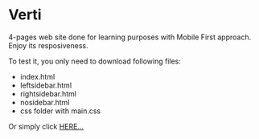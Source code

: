 # Verti

4-pages web site done for learning purposes with Mobile First approach.
Enjoy its resposiveness.

To test it, you only need to download following files:
 - index.html
 - leftsidebar.html
 - rightsidebar.html
 - nosidebar.html
 - css folder with main.css
 
 Or simply click <a href="https://http://insolt.byethost12.com/">HERE...</a>
